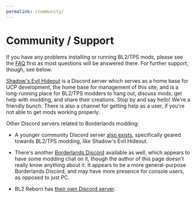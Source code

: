```yaml
---
permalink: /community/
---
```


# Community / Support

If you have any problems installing or running BL2/TPS mods, please see the
[FAQ](https://bit.ly/2un6scY) first as most questions will be answered there.
For further support, though, see below.

[Shadow's Evil Hideout](https://discord.gg/0YjZxbVBS9b3bXUS) is a Discord server which
serves as a home base for UCP development, the home base for management of this site, and
is a long-running place for BL2/TPS modders to hang out, discuss mods, get help with
modding, and share their creations.  Stop by and say hello!  We're a friendly bunch.
There is also a channel for getting help as a user, if you're not able to get mods
working properly.

Other Discord servers related to Borderlands modding:

- A younger community Discord server [also exists](https://discord.gg/x5uQjE6), specifically
  geared towards BL2/TPS modding, like Shadow's Evil Hideout.

- There's another [Borderlands Discord](https://discordapp.com/invite/9dYYN6Y) available
  as well, which appears to have some modding chat on it, though the author of this page
  doesn't really know anything about it.  It appears to be a more general-purpose Borderlands
  Discord, and may have more presence for console users, as opposed to just PC.

- BL2 Reborn has [their own Discord server](https://discord.gg/Rakbg5F).

